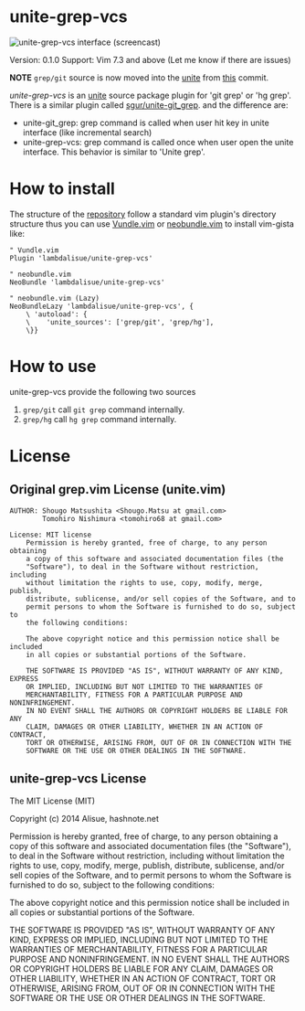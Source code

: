 unite-grep-vcs
===============================================================================
![unite-grep-vcs interface (screencast)](./doc/screencast-001.gif)

Version: 0.1.0
Support: Vim 7.3 and above (Let me know if there are issues)

**NOTE**
`grep/git` source is now moved into the [unite](https://github.com/Shougo/unite.vim) from [this](https://github.com/Shougo/unite.vim/commit/91acd3b8b1744e6f379420ff68d8b632d2e0c149) commit.

*unite-grep-vcs* is an [unite](https://github.com/Shougo/unite.vim) source package plugin for 'git grep' or 'hg grep'.
There is a similar plugin called [sgur/unite-git_grep](https://github.com/sgur/unite-git_grep). and the difference are: 

- unite-git_grep: grep command is called when user hit key in unite interface (like incremental search)
- unite-grep-vcs: grep command is called once when user open the unite interface. This behavior is similar to 'Unite grep'.



How to install
==============================================================================

The structure of the [repository](https://github.com/lambdalisue/unite-grep-vcs) follow a standard vim plugin's directory structure thus you can use [Vundle.vim](https://github.com/gmarik/Vundle.vim) or [neobundle.vim](https://github.com/Shougo/neobundle.vim) to install vim-gista like:

```vim
" Vundle.vim
Plugin 'lambdalisue/unite-grep-vcs'

" neobundle.vim
NeoBundle 'lambdalisue/unite-grep-vcs'

" neobundle.vim (Lazy)
NeoBundleLazy 'lambdalisue/unite-grep-vcs', {
    \ 'autoload': {
    \    'unite_sources': ['grep/git', 'grep/hg'],
    \}}
```

How to use
==============================================================================

unite-grep-vcs provide the following two sources

1.  `grep/git` call `git grep` command internally.
2.  `grep/hg` call `hg grep` command internally.


License
===============================================================================

Original grep.vim License (unite.vim)
-------------------------------------------------------------------------------

    AUTHOR: Shougo Matsushita <Shougo.Matsu at gmail.com>
            Tomohiro Nishimura <tomohiro68 at gmail.com>

    License: MIT license
        Permission is hereby granted, free of charge, to any person obtaining
        a copy of this software and associated documentation files (the
        "Software"), to deal in the Software without restriction, including
        without limitation the rights to use, copy, modify, merge, publish,
        distribute, sublicense, and/or sell copies of the Software, and to
        permit persons to whom the Software is furnished to do so, subject to
        the following conditions:

        The above copyright notice and this permission notice shall be included
        in all copies or substantial portions of the Software.

        THE SOFTWARE IS PROVIDED "AS IS", WITHOUT WARRANTY OF ANY KIND, EXPRESS
        OR IMPLIED, INCLUDING BUT NOT LIMITED TO THE WARRANTIES OF
        MERCHANTABILITY, FITNESS FOR A PARTICULAR PURPOSE AND NONINFRINGEMENT.
        IN NO EVENT SHALL THE AUTHORS OR COPYRIGHT HOLDERS BE LIABLE FOR ANY
        CLAIM, DAMAGES OR OTHER LIABILITY, WHETHER IN AN ACTION OF CONTRACT,
        TORT OR OTHERWISE, ARISING FROM, OUT OF OR IN CONNECTION WITH THE
        SOFTWARE OR THE USE OR OTHER DEALINGS IN THE SOFTWARE.


unite-grep-vcs License
-------------------------------------------------------------------------------
The MIT License (MIT)

Copyright (c) 2014 Alisue, hashnote.net

Permission is hereby granted, free of charge, to any person obtaining a copy
of this software and associated documentation files (the "Software"), to deal
in the Software without restriction, including without limitation the rights
to use, copy, modify, merge, publish, distribute, sublicense, and/or sell
copies of the Software, and to permit persons to whom the Software is
furnished to do so, subject to the following conditions:

The above copyright notice and this permission notice shall be included in
all copies or substantial portions of the Software.

THE SOFTWARE IS PROVIDED "AS IS", WITHOUT WARRANTY OF ANY KIND, EXPRESS OR
IMPLIED, INCLUDING BUT NOT LIMITED TO THE WARRANTIES OF MERCHANTABILITY,
FITNESS FOR A PARTICULAR PURPOSE AND NONINFRINGEMENT. IN NO EVENT SHALL THE
AUTHORS OR COPYRIGHT HOLDERS BE LIABLE FOR ANY CLAIM, DAMAGES OR OTHER
LIABILITY, WHETHER IN AN ACTION OF CONTRACT, TORT OR OTHERWISE, ARISING FROM,
OUT OF OR IN CONNECTION WITH THE SOFTWARE OR THE USE OR OTHER DEALINGS IN
THE SOFTWARE.

